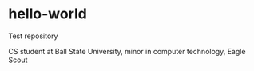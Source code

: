 # hello-world
Test repository

CS student at Ball State University, minor in computer technology, Eagle Scout
